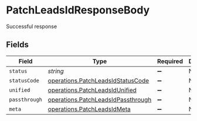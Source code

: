# PatchLeadsIdResponseBody

Successful response


## Fields

| Field                                                                                    | Type                                                                                     | Required                                                                                 | Description                                                                              |
| ---------------------------------------------------------------------------------------- | ---------------------------------------------------------------------------------------- | ---------------------------------------------------------------------------------------- | ---------------------------------------------------------------------------------------- |
| `status`                                                                                 | *string*                                                                                 | :heavy_minus_sign:                                                                       | N/A                                                                                      |
| `statusCode`                                                                             | [operations.PatchLeadsIdStatusCode](../../models/operations/patchleadsidstatuscode.md)   | :heavy_minus_sign:                                                                       | N/A                                                                                      |
| `unified`                                                                                | [operations.PatchLeadsIdUnified](../../models/operations/patchleadsidunified.md)         | :heavy_minus_sign:                                                                       | N/A                                                                                      |
| `passthrough`                                                                            | [operations.PatchLeadsIdPassthrough](../../models/operations/patchleadsidpassthrough.md) | :heavy_minus_sign:                                                                       | N/A                                                                                      |
| `meta`                                                                                   | [operations.PatchLeadsIdMeta](../../models/operations/patchleadsidmeta.md)               | :heavy_minus_sign:                                                                       | N/A                                                                                      |